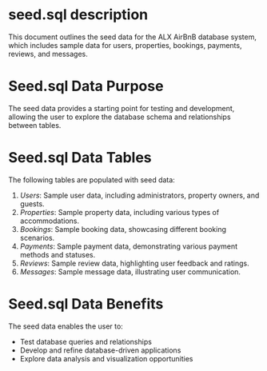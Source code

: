 # seed.sql description

This document outlines the seed data for the ALX AirBnB database system, which includes sample data for users, properties, bookings, payments, reviews, and messages.

# Seed.sql Data Purpose

The seed data provides a starting point for testing and development, allowing the user to explore the database schema and relationships between tables.

# Seed.sql Data Tables

The following tables are populated with seed data:

1. *Users*: Sample user data, including administrators, property owners, and guests.
2. *Properties*: Sample property data, including various types of accommodations.
3. *Bookings*: Sample booking data, showcasing different booking scenarios.
4. *Payments*: Sample payment data, demonstrating various payment methods and statuses.
5. *Reviews*: Sample review data, highlighting user feedback and ratings.
6. *Messages*: Sample message data, illustrating user communication.

# Seed.sql Data Benefits

The seed data enables the user to:

- Test database queries and relationships
- Develop and refine database-driven applications
- Explore data analysis and visualization opportunities

